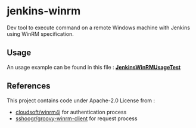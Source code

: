 # jenkins-winrm
Dev tool to execute command on a remote Windows machine with Jenkins using WinRM specification.

## Usage
An usage example can be found in this file : **[JenkinsWinRMUsageTest](https://github.com/mat1e/jenkins-winrm/blob/main/src/test/java/org/jenkinsci/plugins/JenkinsWinRMUsageTest.groovy)**
 
## References
This project contains code under Apache-2.0 License from :

 - [cloudsoft/winrm4j](https://github.com/cloudsoft/winrm4j) for authentication process
 - [sshoogr/groovy-winrm-client](https://github.com/sshoogr/groovy-winrm-client) for request process
 

